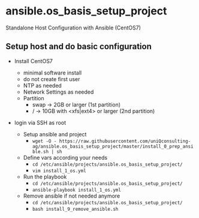 # ansible.os_basis_setup_project
Standalone Host Configuration with Ansible (CentOS7)

## Setup host and do basic configuration
* Install CentOS7
  * minimal software install
  * do not create first user
  * NTP as needed
  * Network Settings as needed
  * Partition
    * swap -> 2GB or larger (1st partition)
    * / -> 10GB with <xfs|ext4> or larger (2nd partition)

* login via SSH as root
  * Setup ansible and project
    * ```wget -O - https://raw.githubusercontent.com/uniQconsulting-ag/ansible.os_basis_setup_project/master/install_0_prep_ansible.sh | sh ```
  * Define vars according your needs
    * ```cd /etc/ansible/projects/ansible.os_basis_setup_project/```
    * ```vim install_1_os.yml```
  * Run the playbook
    * ```cd /etc/ansible/projects/ansible.os_basis_setup_project/```
    * ```ansible-playbook install_1_os.yml```
  * Remove ansible if not needed anymore
    * ```cd /etc/ansible/projects/ansible.os_basis_setup_project/```
    * ```bash install_9_remove_ansible.sh```
